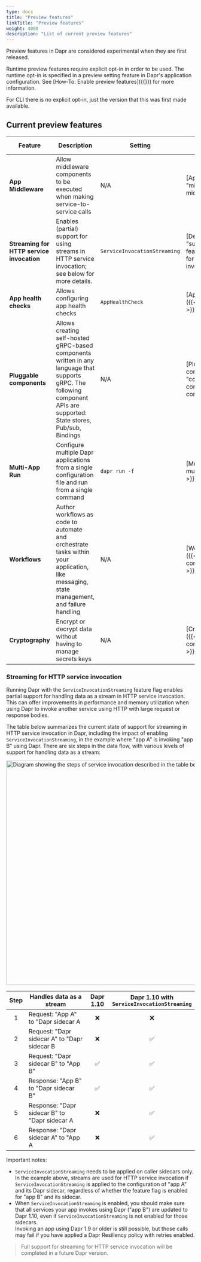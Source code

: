 ```yaml
---
type: docs
title: "Preview features"
linkTitle: "Preview features"
weight: 4000
description: "List of current preview features"
---
```

Preview features in Dapr are considered experimental when they are first released.

Runtime preview features require explicit opt-in in order to be used. The runtime opt-in is specified in a preview setting feature in Dapr's application configuration. See [How-To: Enable preview features]({{<ref preview-features>}}) for more information.

For CLI there is no explicit opt-in, just the version that this was first made available.

## Current preview features

| Feature | Description | Setting | Documentation | Version introduced |
| --- | --- | --- | --- | --- |
| **App Middleware** | Allow middleware components to be executed when making service-to-service calls | N/A | [App Middleware]({{<ref "middleware.md#app-middleware" >}}) | v1.9 |
| **Streaming for HTTP service invocation** | Enables (partial) support for using streams in HTTP service invocation; see below for more details. | `ServiceInvocationStreaming` | [Details]({{< ref "support-preview-features.md#streaming-for-http-service-invocation" >}}) | v1.10 |
| **App health checks** | Allows configuring app health checks | `AppHealthCheck` | [App health checks]({{<ref "app-health.md" >}}) | v1.9 |
| **Pluggable components** | Allows creating self-hosted gRPC-based components written in any language that supports gRPC. The following component APIs are supported: State stores, Pub/sub, Bindings | N/A | [Pluggable components concept]({{<ref "components-concept#pluggable-components" >}})| v1.9  |
| **Multi-App Run** | Configure multiple Dapr applications from a single configuration file and run from a single command | `dapr run -f` | [Multi-App Run]({{< ref multi-app-dapr-run.md >}}) | v1.10 |
| **Workflows** | Author workflows as code to automate and orchestrate tasks within your application, like messaging, state management, and failure handling | N/A | [Workflows concept]({{< ref "components-concept#workflows" >}})| v1.10  |
| **Cryptography** | Encrypt or decrypt data without having to manage secrets keys  | N/A | [Cryptography concept]({{< ref "components-concept#cryptography" >}})| v1.11  |


### Streaming for HTTP service invocation

Running Dapr with the `ServiceInvocationStreaming` feature flag enables partial support for handling data as a stream in HTTP service invocation. This can offer improvements in performance and memory utilization when using Dapr to invoke another service using HTTP with large request or response bodies.

The table below summarizes the current state of support for streaming in HTTP service invocation in Dapr, including the impact of enabling `ServiceInvocationStreaming`, in the example where "app A" is invoking "app B" using Dapr. There are six steps in the data flow, with various levels of support for handling data as a stream:

<img src="/images/service-invocation-simple.webp" width=600 alt="Diagram showing the steps of service invocation described in the table below" />

| Step | Handles data as a stream | Dapr 1.10 | Dapr 1.10 with<br/>`ServiceInvocationStreaming` |
|:---:|---|:---:|:---:|
| 1 |  Request: "App A" to "Dapr sidecar A | <span role="img" aria-label="No">❌</span> | <span role="img" aria-label="No">❌</span> |
| 2 |  Request: "Dapr sidecar A" to "Dapr sidecar B | <span role="img" aria-label="No">❌</span> | <span role="img" aria-label="Yes">✅</span> |
| 3 |  Request: "Dapr sidecar B" to "App B" | <span role="img" aria-label="Yes">✅</span> | <span role="img" aria-label="Yes">✅</span> |
| 4 |  Response: "App B" to "Dapr sidecar B" | <span role="img" aria-label="Yes">✅</span> | <span role="img" aria-label="Yes">✅</span> |
| 5 |  Response: "Dapr sidecar B" to "Dapr sidecar A | <span role="img" aria-label="No">❌</span> | <span role="img" aria-label="Yes">✅</span> |
| 6 |  Response: "Dapr sidecar A" to "App A | <span role="img" aria-label="No">❌</span> | <span role="img" aria-label="Yes">✅</span> |

Important notes:

- `ServiceInvocationStreaming` needs to be applied on caller sidecars only.  
  In the example above, streams are used for HTTP service invocation if `ServiceInvocationStreaming` is applied to the configuration of "app A" and its Dapr sidecar, regardless of whether the feature flag is enabled for "app B" and its sidecar.
- When `ServiceInvocationStreaming` is enabled, you should make sure that all services your app invokes using Dapr ("app B") are updated to Dapr 1.10, even if `ServiceInvocationStreaming` is not enabled for those sidecars.  
  Invoking an app using Dapr 1.9 or older is still possible, but those calls may fail if you have applied a Dapr Resiliency policy with retries enabled.

> Full support for streaming for HTTP service invocation will be completed in a future Dapr version.
